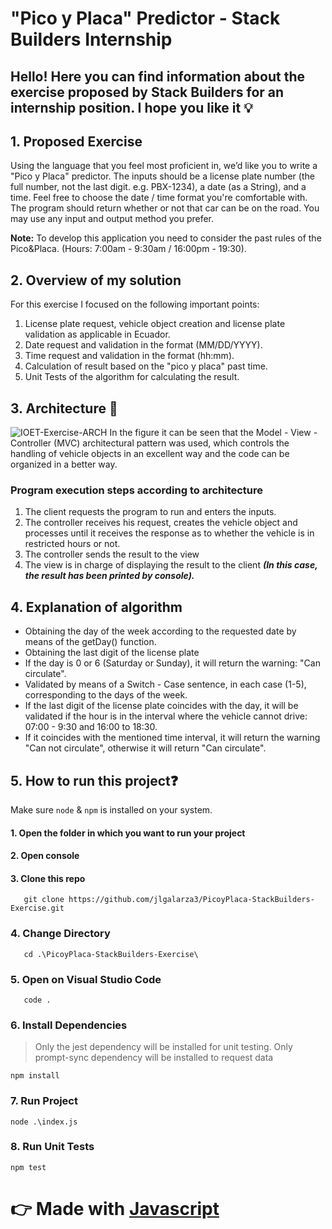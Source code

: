# "Pico y Placa" Predictor - Stack Builders Internship

## Hello! Here you can find information about the exercise proposed by Stack Builders for an internship position. I hope you like it :bulb:

## 1. Proposed Exercise
Using the language that you feel most proficient in, we’d like you to write a "Pico y Placa" predictor. The inputs should be a license plate number (the full number, not the last digit. e.g. PBX-1234), a date (as a String), and a time. Feel free to choose the date / time format you're comfortable with. The program should return whether or not that car can be on the road. You may use any input and output method you prefer. 

**Note:** To develop this application you need to consider the past rules of the Pico&Placa. (Hours: 7:00am - 9:30am / 16:00pm - 19:30).

## 2. Overview of my solution 
For this exercise I focused on the following important points:
 1. License plate request, vehicle object creation and license plate validation as applicable in Ecuador.
 2. Date request and validation in the format (MM/DD/YYYY).
 3. Time request and validation in the format (hh:mm).
 4. Calculation of result based on the "pico y placa" past time.
 5. Unit Tests of the algorithm for calculating the result.
## 3. Architecture  📐
![IOET-Exercise-ARCH](https://user-images.githubusercontent.com/44406615/179069309-e36c92f5-47a7-45d4-ae00-529f4c1db17b.png)
In the figure it can be seen that the Model - View - Controller (MVC) architectural pattern was used, which controls the handling of vehicle objects in an excellent way and the code can be organized in a better way.
### Program execution steps according to architecture
 1. The client requests the program to run and enters the inputs. 
 2. The controller receives his request, creates the vehicle object and processes until it receives the response as to whether the vehicle is in restricted hours or not.
 3. The controller sends the result to the view
 4. The view is in charge of displaying the result to the client ***(In this case, the result has been printed by console).***
## 4. Explanation of algorithm
- Obtaining the day of the week according to the requested date by means of the getDay() function.
- Obtaining the last digit of the license plate
- If the day is 0 or 6 (Saturday or Sunday), it will return the warning: "Can circulate".
- Validated by means of a Switch - Case sentence, in each case (1-5), corresponding to the days of the week.
- If the last digit of the license plate coincides with the day, it will be validated if the hour is in the interval where the vehicle cannot drive: 07:00 - 9:30 and 16:00 to 18:30.
-  If it coincides with the mentioned time interval, it will return the warning "Can not circulate", otherwise it will return "Can circulate".

## 5. How to run this project:question:

Make sure `node` & `npm` is installed on your system.

#### 1. Open the folder in which you want to run your project
#### 2. Open console
#### 3. Clone this repo
```
   git clone https://github.com/jlgalarza3/PicoyPlaca-StackBuilders-Exercise.git
```
### 4. Change Directory
```
   cd .\PicoyPlaca-StackBuilders-Exercise\
```

### 5. Open on Visual Studio Code
```
   code .
```
### 6. Install Dependencies 

> Only the jest dependency will be installed for unit testing.
> Only prompt-sync dependency will be installed to request data

```
npm install
```
### 7. Run Project
```
node .\index.js
```
### 8. Run Unit Tests
```
npm test
```


👉  Made with [Javascript](https://github.com/topics/javascript) 
======

